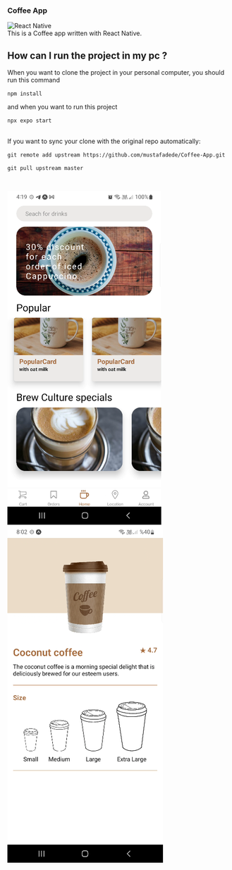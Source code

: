 ### Coffee App

![React Native](https://img.shields.io/badge/React_Native-20232A?style=for-the-badge&logo=react&logoColor=61DAFB)
<br>
This is a Coffee app written with React Native.
<br>

## How can I run the project in my pc ?

When you want to clone the project in your personal computer, you should run this command
<br>

```
npm install
```

and when you want to run this project
<br>

```
npx expo start
```

<br>
If you want to sync your clone with the original repo automatically:

```
git remote add upstream https://github.com/mustafadede/Coffee-App.git
```

```
git pull upstream master
```

<br>

![README](./assets/readme-images/readme.png)
![README-PHOTO-1](./assets/readme-images/readme_2.png)

